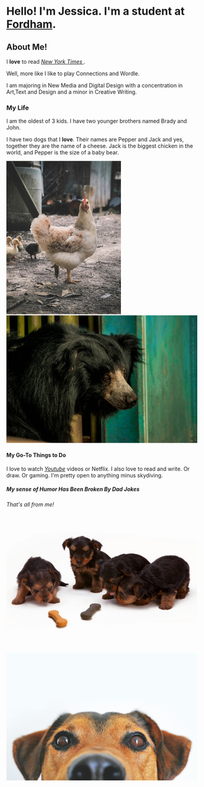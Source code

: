 <!DOCTYPE html>
<html>
<head>
    <title>My First Page</title>
</head>
<body>
    <h1>Hello! I'm Jessica. I'm a student at <a href="https://www.fordham.edu">Fordham</a>.</h1>
    <h2> About Me! </h2>
    <p>I <b>love</b> to read <a href="https://www.nytimes.com" target="_blank"><i>New York Times</i> </a>.</p>
    <!--Can use <b> or <strong> for bold lettering-->
    <!--Can use i or em for italics-->
    <p>Well, more like I like to play Connections and Wordle.</p>
    <p>I am majoring in New Media and Digital Design with a concentration in Art,Text and Design and a minor in Creative Writing.</p>
    <h3>My Life</h3>
    <p>I am the oldest of 3 kids. I have two younger brothers named Brady and John.</p>
    <p>I have two dogs that I <b>love</b>. Their names are Pepper and Jack and yes, together they are the name of a cheese. Jack is the biggest chicken in the world, and Pepper is the size of a baby bear.</p>
    <img src="pexels-todd-trapani-488382-1405930.jpg" width="300" alt="Chicken">
    <img src="pexels-kevinbidwell-2123059.jpg" width="500" alt="Bear">
    <h4>My Go-To Things to Do</h4>
    <p>I love to watch <a href="https://youtube.com" target="_blank"> <i>Youtube</i></a> videos or Netflix. I also love to read and write. Or draw. Or gaming. I'm pretty open to anything minus skydiving.</p>
    <h5>My sense of Humor Has Been Broken By Dad Jokes </h5>
    <h6>That's all from me!</h6>
    <img src="pexels-bill-emrich-64742-230785.jpg" width="500" alt="Puppies looking at a treat"> <br>
    <img src="pexels-lum3n-44775-406014.jpg" width="500" alt="Puppy looking at you">
<!--using both height and width together can distort the image. Width might be the best option to use-->
<!--Images are in-line elements, not a block element, and so they will appear next to each other. Break tags (<br>) can help with that here.-->
<!--alt can make something more accesible in the event that a viewer cannot see the image.-->
</body>
<!--This is a note.-->




</html>
